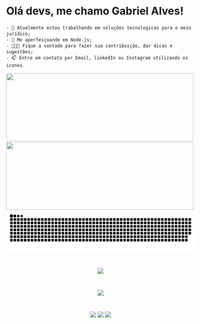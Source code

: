 
# Olá devs, me chamo Gabriel Alves! 


    - 🔭 Atualmente estou trabalhando em soluções tecnologicas para o meio jurídico;
    - 🌱 Me aperfeiçoando em Node.js;
    - 🧑‍🤝‍🧑 Fique a vontade para fazer sua contribuição, dar dicas e sugestões;
    - 📫 Entre em contato por Email, linkedIn ou Instagram utilizando os icones.

<div aling="center">
<a href="https://github.com/Gabriel-Alves-dev">
<img loading="lazy" width="500em" height="180em" src="https://github-readme-stats.vercel.app/api/top-langs/?username=Gabriel-Alves-dev&layout=compact&langs_count=7&theme=dark"/>
<img loading="lazy" width="500em" height="180em" src="https://github-readme-stats.vercel.app/api?username=Gabriel-Alves-dev&show_icons=true&theme=dark&include_all_commits=true&count_private=true"/>  
</div>
    
<div align="center" >
    
<picture>
  <source media="(prefers-color-scheme: dark)" srcset="https://raw.githubusercontent.com/platane/platane/output/github-contribution-grid-snake-dark.svg">
  <source media="(prefers-color-scheme: light)" srcset="https://raw.githubusercontent.com/platane/platane/output/github-contribution-grid-snake.svg">
  <img alt="github contribution grid snake animation" src="https://raw.githubusercontent.com/platane/platane/output/github-contribution-grid-snake.svg">
</picture>

#
<a href="https://skillicons.dev" >
  <img src="https://skillicons.dev/icons?i=git,vscode,javascript,css,html,react,nodejs,express,figma,github,linux,postman,bootstrap,mysql" />
</a>

#

<div align="center" >
     <img src="https://github-profile-trophy.vercel.app/?username=Gabriel-Alves-dev&row=1&column=6&theme=dracula&margin-w=15&margin-h=15"/>
  </div>

#

<div> 
  <a href = "mailto:gabrielm.alvesdev@gmail.com"><img src="https://img.shields.io/badge/-Gmail-%23333?style=for-the-badge&logo=gmail&logoColor=white" target="_blank"></a>
  <a href="https://www.linkedin.com/in/gabriel-alves-787208250/" target="_blank"><img src="https://img.shields.io/badge/-LinkedIn-%230077B5?style=for-the-badge&logo=linkedin&logoColor=white" target="_blank"></a> 
  <a href="https://www.instagram.com/alves_gb021/" target="_blank"><img src="https://img.shields.io/badge/-Instagram-%23E4405F?style=for-the-badge&logo=instagram&logoColor=white" target="_blank"></a>
</div>


